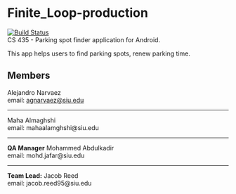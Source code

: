 # Finite_Loop-production
[![Build Status](https://travis-ci.org/SIU-CS/Finite_Loop-production.svg?branch=master)](https://travis-ci.org/SIU-CS/Finite_Loop-production) <br>
CS 435 - Parking spot finder application for Android.

This app helps users to find parking spots, renew parking time.

## Members 
Alejandro Narvaez<br>
email: agnarvaez@siu.edu<br>
<hr>
Maha Almaghshi<br>
email: mahaalamghshi@siu.edu
<hr>
<b>QA Manager</b>
Mohammed Abdulkadir <br> 
email: mohd.jafar@siu.edu
<hr>
<b>Team Lead:</b> 
Jacob Reed<br>
email: jacob.reed95@siu.edu

